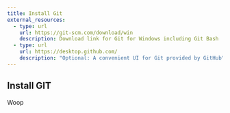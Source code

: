 ```yaml
---
title: Install Git
external_resources:
  - type: url
    url: https://git-scm.com/download/win
    description: Download link for Git for Windows including Git Bash
  - type: url
    url: https://desktop.github.com/
    description: "Optional: A convenient UI for Git provided by GitHub"
---
```

## Install GIT

Woop